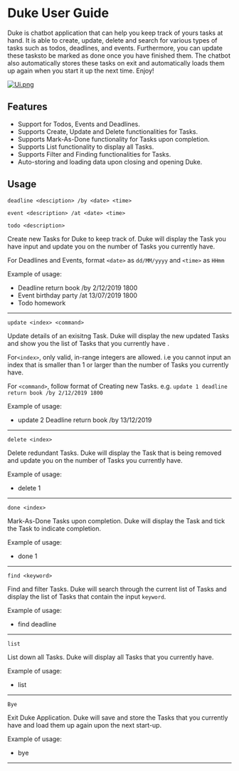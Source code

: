 # Duke User Guide
Duke is chatbot application that can help you keep track of yours tasks at hand. 
It is able to create, update, delete and search for various types of tasks such as todos, deadlines, and events.
Furthermore, you can update these tasksto be marked as done once you have finished them. 
The chatbot also automatically stores these tasks on exit 
and automatically loads them up again when you start it up the next time. Enjoy!

[![Ui.png](https://i.postimg.cc/cJ9Yy42L/Ui.png)](https://postimg.cc/d7CDGvJb)
 
## Features 
* Support for Todos, Events and Deadlines.
* Supports Create, Update and Delete functionalities for Tasks.
* Supports Mark-As-Done functionality for Tasks upon completion.
* Supports List functionality to display all Tasks.
* Supports Filter and Finding functionalities for Tasks.
* Auto-storing and loading data upon closing and opening Duke.

## Usage

`deadline <desciption> /by <date> <time>`

`event <description> /at <date> <time>`  

`todo <description>` 

Create new Tasks for Duke to keep track of. Duke will display the Task you have input and update you on the number of Tasks you currently have.

For Deadlines and Events, format `<date>` as  `dd/MM/yyyy` and `<time>` as `HHmm`

Example of usage: 

* Deadline return book /by 2/12/2019 1800
* Event birthday party /at 13/07/2019 1800
* Todo homework

- - -

`update <index> <command>`

Update details of an exisitng Task. Duke will display the new updated Tasks and show you the list of Tasks that you currently have .

For`<index>`, only valid, in-range integers are allowed. i.e you cannot input an index that is smaller than 1 or larger than the number of Tasks you currently have.

For `<command>`, follow format of Creating new Tasks. e.g. `update 1 deadline return book /by 2/12/2019 1800`

Example of usage: 

* update 2 Deadline return book /by 13/12/2019

----

`delete <index>`

Delete redundant Tasks. Duke will display the Task that is being removed and update you on the number of Tasks you currently have.

Example of usage: 

* delete 1
- - -
`done <index>`

Mark-As-Done Tasks upon completion. Duke will display the Task and tick the Task to indicate completion.

Example of usage: 

* done 1

- - -
`find <keyword>`

Find and filter Tasks. Duke will search through the current list of Tasks and 
display the list of Tasks that contain the input `keyword`.

Example of usage: 

* find deadline

- - -
`list`

List down all Tasks. Duke will display all Tasks that you currently have.

Example of usage: 

* list

- - - 
`Bye`

Exit Duke Application. Duke will save and store the Tasks that you currently have and load them up again upon the next start-up.

Example of usage: 

* bye

- - -

